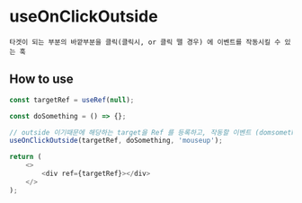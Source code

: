 # useOnClickOutside

    타겟이 되는 부분의 바깥부분을 클릭(클릭시, or 클릭 뗄 경우) 에 이벤트를 작동시킬 수 있는 훅

## How to use

```ts
const targetRef = useRef(null);

const doSomething = () => {};

// outside 이기때문에 해당하는 target을 Ref 를 등록하고, 작동할 이벤트 (domsomething), Nullable< 'mouseup' | 'mousedown' > 을 사용하여 이벤트를 실행시킨다
useOnClickOutside(targetRef, doSomething, 'mouseup');

return (
    <>
        <div ref={targetRef}></div>
    </>
);
```
